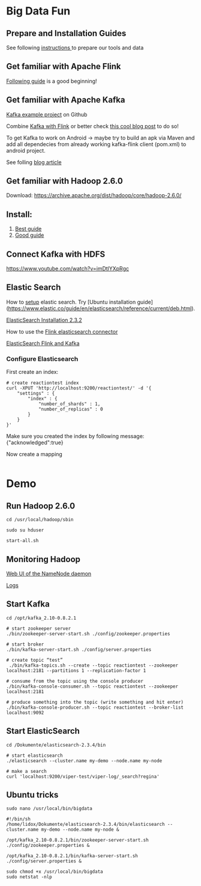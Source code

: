 # Big Data Fun

## Prepare and Installation Guides
See following [instructions ](https://gist.github.com/lidox/ae71fe107792534cc13cd887175dede4) to prepare our tools and data

## Get familiar with Apache Flink

[Following guide](http://dataartisans.github.io/flink-training/) is a good beginning!

## Get familiar with Apache Kafka

[Kafka example project](https://github.com/dataArtisans/kafka-example) on Github

Combine [Kafka with Flink](http://data-artisans.com/kafka-flink-a-practical-how-to) or better check [this cool blog post](https://www.javacodegeeks.com/2016/10/getting-started-apache-flink-kafka.html) to do so!

To get Kafka to work on Android -> maybe try to build an apk via Maven 
and add all dependecies from already working kafka-flink client (pom.xml) to android project.

See folling [blog article](http://www.vogella.com/tutorials/AndroidBuildMaven/article.html)


## Get familiar with Hadoop 2.6.0
Download:
https://archive.apache.org/dist/hadoop/core/hadoop-2.6.0/

## Install:
1. [Best guide](http://www.bogotobogo.com/Hadoop/BigData_hadoop_Install_on_ubuntu_single_node_cluster.php)
2. [Good guide](http://pingax.com/install-hadoop2-6-0-on-ubuntu)

## Connect Kafka with HDFS
https://www.youtube.com/watch?v=imDtlYXpRgc

## Elastic Search 
How to [setup](https://www.elastic.co/guide/en/elasticsearch/reference/current/setup.html) elastic search. Try [Ubuntu installation guide] (https://www.elastic.co/guide/en/elasticsearch/reference/current/deb.html). 

[ElasticSearch Installation 2.3.2](https://www.elastic.co/guide/en/elasticsearch/reference/2.3/_installation.html)

How to use the [Flink elasticsearch connector](https://ci.apache.org/projects/flink/flink-docs-master/dev/connectors/elasticsearch.html)

[ElasticSearch Flink and Kafka](https://github.com/keiraqz/KafkaFlinkElastic)

### Configure Elasticsearch
First create an index:
```
# create reactiontest index
curl -XPUT 'http://localhost:9200/reactiontest/' -d '{
    "settings" : {
        "index" : {
            "number_of_shards" : 1, 
            "number_of_replicas" : 0
        }
    }
}'
```
Make sure you created the index by following message: {"acknowledged":true}

Now create a mapping
```

```

# Demo
## Run Hadoop 2.6.0
```
cd /usr/local/hadoop/sbin

sudo su hduser

start-all.sh
```

## Monitoring Hadoop
[Web UI of the NameNode daemon](http://localhost:50070)

[Logs](http://localhost:50070/logs/)

## Start Kafka
```
cd /opt/kafka_2.10-0.8.2.1

# start zookeeper server
./bin/zookeeper-server-start.sh ./config/zookeeper.properties

# start broker
./bin/kafka-server-start.sh ./config/server.properties 

# create topic “test”
 ./bin/kafka-topics.sh --create --topic reactiontest --zookeeper localhost:2181 --partitions 1 --replication-factor 1

# consume from the topic using the console producer
./bin/kafka-console-consumer.sh --topic reactiontest --zookeeper localhost:2181

# produce something into the topic (write something and hit enter)
./bin/kafka-console-producer.sh --topic reactiontest --broker-list localhost:9092
```
## Start ElasticSearch
```
cd /Dokumente/elasticsearch-2.3.4/bin

# start elasticsearch
./elasticsearch --cluster.name my-demo --node.name my-node

# make a search
curl 'localhost:9200/viper-test/viper-log/_search?regina'

```

## Ubuntu tricks
```
sudo nano /usr/local/bin/bigdata

#!/bin/sh
/home/lidox/Dokumente/elasticsearch-2.3.4/bin/elasticsearch --cluster.name my-demo --node.name my-node &

/opt/kafka_2.10-0.8.2.1/bin/zookeeper-server-start.sh ./config/zookeeper.properties &

/opt/kafka_2.10-0.8.2.1/bin/kafka-server-start.sh ./config/server.properties &

sudo chmod +x /usr/local/bin/bigdata
sudo netstat -nlp

```
